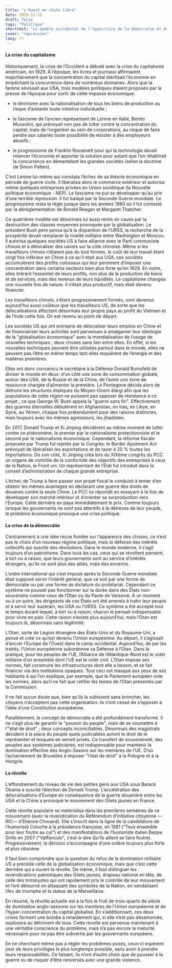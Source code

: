 ```yaml
---
title: "L'Ouest en chute libre"
date: 2020-12-22
draft: false
tags: "Politique"
shorttext: "Le modèle occidental de l'hypocrisie de la démocratie et de la liberté n'arrive plus à tromper les gens pour qu'il reste crédible."
cover: "repression"
lang: fr
---
```


#### La crise du capitalisme

Historiquement, la crise de l’Occident a débuté avec la crise du capitalisme américain, en 1929. À l’époque, les livres et journaux affirmaient majoritairement que la concentration du capital stérilisait l’économie en empêchant la concurrence dans de nombreux domaines. Alors que la famine sévissait aux USA, trois modèles politiques étaient proposés par la presse de l’époque pour sortir de cette impasse économique:

  - le léninisme avec la nationalisation de tous les biens de production au risque d’anéantir toute initiative individuelle ;

  - le fascisme de l’ancien représentant de Lénine en Italie, Benito Mussolini, qui prévoyait non pas de lutter contre la concentration du capital, mais de l’organiser au sein de corporations, au risque de faire perdre aux salariés toute possibilité de résister à des employeurs abusifs ;

  - le progressisme de Franklin Roosevelt pour qui la technologie devait relancer l’économie et apporter la solution pour autant que l’on rétablirait la concurrence en démantelant les grandes sociétés (selon la doctrine de Simon Patten).

C’est Lénine lui-même qui constata l’échec de sa théorie économique en période de guerre civile. Il libéralisa alors le commerce extérieur et autorisa même quelques entreprises privées en Union soviétique (la Nouvelle politique économique - NEP). Le fascisme ne put se développer qu’au prix d’une terrible répression. Il fut balayé par la Seconde Guerre mondiale. Le progressisme resta la règle jusque dans les années 1980 où il fut contesté par la déréglementation de Ronald Reagan et Margaret Thatcher.

Ce quatrième modèle est désormais lui aussi remis en cause par la destruction des classes moyennes provoquée par la globalisation. Le président Bush père pensa qu’à la disparition de l’URSS, la recherche de la prospérité devait remplacer la rivalité militaire entre Washington et Moscou. Il autorisa quelques sociétés US à faire alliance avec le Parti communiste chinois et à délocaliser des usines sur la côte chinoise. Même si les travailleurs chinois n’étaient pas du tout formés, le coût de leur travail étant vingt fois inférieur en Chine à ce qu’il était aux USA, ces sociétés accumulèrent des profits colossaux qui leur permirent d’imposer une concentration dans certains secteurs bien plus forte qu’en 1929. En outre, elles tirèrent l’essentiel de leurs profits, non plus de la production de biens et de services, mais des revenus de leurs liquidités. Le capitalisme changea une nouvelle fois de nature. Il n’était plus productif, mais était devenu financier.

Les travailleurs chinois, s’étant progressivement formés, sont devenus aujourd’hui aussi coûteux que les travailleurs US, de sorte que les délocalisations affectent désormais leur propre pays au profit du Vietnam et de l’Inde cette fois. On est revenu au point de départ.

Les sociétés US qui ont entrepris de délocaliser leurs emplois en Chine et de financiariser leurs activités sont parvenues à amalgamer leur idéologie de la "globalisation économique" avec la mondialisation de l’usage de nouvelles techniques ; deux choses sans lien entre elles. En effet, si les nouvelles techniques peuvent être utilisées partout dans le monde, elles ne peuvent pas l’être en même temps tant elles requièrent de l’énergie et des matières premières.

Elles ont donc convaincu le secrétaire à la Défense Donald Rumsfeld de diviser le monde en deux: d’un côté une zone de consommation globale, autour des USA, de la Russie et de la Chine, de l’autre une zone de ressource chargée d’alimenter la première. Le Pentagone décida alors de détruire les structures étatiques du Moyen-Orient élargi afin que les populations de cette région ne puissent pas opposer de résistance à ce projet ; ce que George W. Bush appela la "guerre sans fin". Effectivement des guerres éternelles débutèrent en Afghanistan, en Iraq, en Libye, en Syrie, au Yémen, chaque fois prétendument pour des raisons distinctes, mais toujours avec les mêmes agresseurs, les jihadistes.

En 2017, Donald Trump et Xi Jinping décidèrent au même moment de lutter contre ce phénomène, le premier par le nationalisme protectionniste et le second par le nationalisme économique. Cependant, la réforme fiscale proposée par Trump fut rejetée par le Congrès: le Border Ajustment Act prévoyait de libéraliser les exportations et de taxer à 20 % toutes les importations. De son côté, Xi Jinping créa lors du XIXème congrès du PCC un organe de contrôle de la conformité des objectifs des entreprises à ceux de la Nation, le Front uni. Un représentant de l’État fut introduit dans le conseil d’administration de chaque grande entreprise.

L’échec de Trump à faire passer son projet fiscal le conduisit à tenter d’en obtenir les mêmes avantages en déclarant une guerre des droits de douanes contre la seule Chine. Le PCC lui répondit en essayant à la fois de développer son marché intérieur et d’orienter sa surproduction vers l’Europe. Cette dernière en paya immédiatement le prix. Comme toujours lorsque les gouvernants ne sont pas attentifs à la détresse de leur peuple, le problème économique provoque une crise politique.

#### La crise de la démocratie

Contrairement à une idée reçue fondée sur l’apparence des choses, ce n’est pas le choix d’un nouveau régime politique, mais la défense des intérêts collectifs qui suscite des révolutions. Dans le monde moderne, il s’agit toujours d’un patriotisme. Dans tous les cas, ceux qui se révoltent pensent, à tort ou à raison, que leurs gouvernants sont au service d’intérêts étrangers, qu’ils ne sont plus des alliés, mais des ennemis.

L’ordre international qui s’est imposé après la Seconde Guerre mondiale était supposé servir l’intérêt général, que ce soit par une forme de démocratie ou par une forme de dictature du prolétariat. Cependant ce système ne pouvait pas fonctionner sur la durée dans des États non-souverains comme ceux de l’Otan ou du Pacte de Varsovie. À un moment ou à un autre, les dirigeants de ces États ont été amenés à trahir leur peuple et à servir leur suzerain, les USA ou l’URSS. Ce système a été accepté tout le temps durant lequel, à tort ou à raison, chacun le pensait indispensable pour vivre en paix. Cette raison n’existe plus aujourd’hui, mais l’Otan est toujours là, désormais sans légitimité.

L’Otan, sorte de Légion étrangère des États-Unis et du Royaume-Uni, a pensé et créé ce qu’est devenu l’Union européenne. Au départ, il s’agissait d’ancrer l’Europe de l’Ouest dans le camp occidental. Aujourd’hui, de par les traités, l’Union européenne subordonne sa Défense à l’Otan. Dans la pratique, pour les peuples de l’UE, l’Alliance de l’Atlantique-Nord est le volet militaire d’un ensemble dont l’UE est le volet civil. L’Otan impose ses normes, fait construire les infrastructures dont elle a besoin, et se fait financer via des institutions opaques. Tout ceci est masqué aux yeux de ses habitants à qui l’on explique, par exemple, que le Parlement européen vote les normes, alors qu’il ne fait que ratifier les textes de l’Otan présentés par la Commission.

Il ne fait aucun doute que, bien qu’ils la subissent sans broncher, les citoyens n’acceptent pas cette organisation: ils n’ont cessé de s’opposer à l’idée d’une Constitution européenne.

Parallèlement, le concept de démocratie a été profondément transformé. Il ne s’agit plus de garantir le "pouvoir du peuple", mais de se soumettre à l’"état de droit" ; deux concepts inconciliables. Désormais des magistrats décident à la place du peuple quels justiciables auront le droit de le représenter et lesquels en seront privés. Ce transfert de souveraineté, des peuples aux systèmes judiciaires, est indispensable pour maintenir la domination effective des Anglo-Saxons sur les membres de l’UE. D’où l’acharnement de Bruxelles à imposer "l’état de droit" à la Pologne et à la Hongrie.

#### La révolte

L’effondrement du niveau de vie des petites gens aux USA sous Barack Obama a suscité l’élection de Donald Trump. L’accélération des délocalisations d’Europe en conséquence de la guerre douanière entre les USA et la Chine a provoqué le mouvement des Gilets jaunes en France.

Cette révolte populaire se matérialisa dans les premières semaines de ce mouvement (avec la revendication du Référendum d’initiative citoyenne —RIC— d’Étienne Chouard). Elle s’inscrit dans la ligne de la candidature de l’humoriste Coluche à la présidence française, en 1981 ("Tous ensemble pour leur foutre au cul") et des manifestations de l’humoriste italien Beppe Grillo en 2007 ("Vaffanculo", c’est-à-dire Qu’ils aillent se faire foutre). Progressivement, la dérision s’accompagne d’une colère toujours plus forte et plus obscène.

Il faut bien comprendre que la question du refus de la domination militaire US a précédé celle de la globalisation économique, mais que c’est cette dernière qui a ouvert la révolte. De même, il faut distinguer les revendications patriotiques des Gilets jaunes, drapeau national en tête, de celle des trotskystes qui ont rapidement pris le contrôle de leur mouvement et l’ont détourné en attaquant des symboles de la Nation, en vandalisant l’Arc de triomphe et la statue de la Marseillaise.

En résumé, la révolte actuelle est à la fois le fruit de trois-quarts de siècle de domination anglo-saxonne sur les membres de l’Union européenne et de l’hyper-concentration du capital globalisé. En s’additionnant, ces deux crises forment une bombe à retardement qui, si elle n’est pas désamorcée, explosera au détriment de tous. Cette révolte est parvenue maintenant à une véritable conscience du problème, mais n’a pas encore la maturité nécessaire pour ne pas être subvertie par les gouvernants européens.

En ne cherchant même pas à régler les problèmes posés, ceux-ci espèrent jouir de leurs privilèges le plus longtemps possible, sans avoir à prendre leurs responsabilités. Ce faisant, ils n’ont d’autre choix que de pousser à la guerre ou de risquer d’être renversés avec une grande violence.
